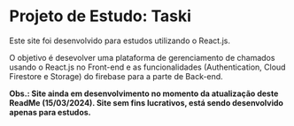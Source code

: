 # Projeto de Estudo: Taski

Este site foi desenvolvido para estudos utilizando o React.js.

O objetivo é desevolver uma plataforma de gerenciamento de chamados usando o React.js no Front-end e as funcionalidades (Authentication, Cloud Firestore e Storage) do firebase para a parte de Back-end.

**Obs.: Site ainda em desenvolvimento no momento da atualização deste ReadMe (15/03/2024). Site sem fins lucrativos, está sendo desenvolvido apenas para estudos.**
